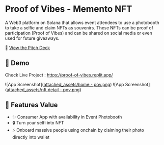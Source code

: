 # Proof of Vibes - Memento NFT

A Web3 platform on Solana that allows event attendees to use a photobooth to take a selfie and claim NFTs as souvenirs. These NFTs can be proof of participation (Proof of Vibes) and can be shared on social media or even used for future giveaways.

🚀 [View the Pitch Deck](https://drive.google.com/file/d/1I68xMx4YUda_yAQfetL_w-5bDw591zQV/view)


## 📸 Demo

Check Live Project : https://proof-of-vibes.replit.app/

![App Screenshot]([attached_assets/home - pov.png](https://github.com/badaiwinata/Proof-of-Vibes/blob/9820aace212d5824d995eb4e8937f0334b084eb5/attached_assets/home%20-%20pov.png))
![App Screenshot]([attached_assets/nft detail - pov.png](https://github.com/badaiwinata/Proof-of-Vibes/blob/787d04033a340fd96c4c3dddc3a1e142364541b4/attached_assets/nft%20detail%20-%20pov.png))


## 🚀 Features Value

- ✨ Consumer App with availability in Event Photobooth
- 🔒 Turn your selfi into NFT
- ⚡ Onboard massive people using onchain by claiming their photo directly into wallet 


